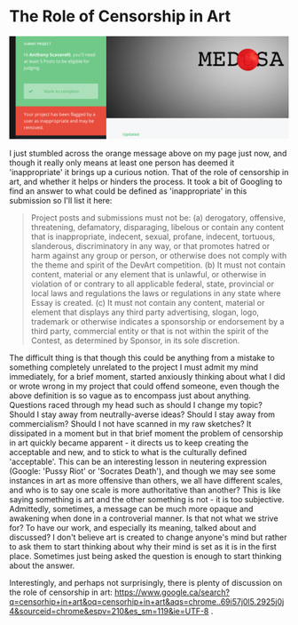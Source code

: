 # The Role of Censorship in Art #

![Inappropriate Content](../project_images/InappropriateContent.png?raw=true "Inappropriate Content")

I just stumbled across the orange message above on my page just now, and though it really only means at least one person has deemed it 'inappropriate' it brings up a curious notion. That of the role of censorship in art, and whether it helps or hinders the process. It took a bit of Googling to find an answer to what could be defined as 'inappropriate' in this submission so I'll list it here:

> Project posts and submissions must not be: (a) derogatory, offensive, threatening, defamatory, disparaging, libelous or contain any content that is inappropriate, indecent, sexual, profane, indecent, tortuous, slanderous, discriminatory in any way, or that promotes hatred or harm against any group or person, or otherwise does not comply with the theme and spirit of the DevArt competition. (b) It must not contain content, material or any element that is unlawful, or otherwise in violation of or contrary to all applicable federal, state, provincial or local laws and regulations the laws or regulations in any state where Essay is created. (c) It must not contain any content, material or element that displays any third party advertising, slogan, logo, trademark or otherwise indicates a sponsorship or endorsement by a third party, commercial entity or that is not within the spirit of the Contest, as determined by Sponsor, in its sole discretion.

The difficult thing is that though this could be anything from a mistake to something completely unrelated to the project I must admit my mind immediately, for a brief moment, started anxiously thinking about what I did or wrote wrong in my project that could offend someone, even though the above definition is so vague as to encompass just about anything. Questions raced through my head such as should I change my topic? Should I stay away from neutrally-averse ideas? Should I stay away from commercialism? Should I not have scanned in my raw sketches? It dissipated in a moment but in that brief moment the problem of censorship in art quickly became apparent - it directs us to keep creating the acceptable and new, and to stick to what is the culturally defined 'acceptable'. This can be an interesting lesson in neutering expression (Google: 'Pussy Riot' or 'Socrates Death'), and though we may see some instances in art as more offensive than others, we all have different scales, and who is to say one scale is more authoritative than another? This is like saying something is art and the other something is not - it is too subjective. Admittedly, sometimes, a message can be much more opaque and awakening when done in a controverial manner. Is that not what we strive for? To have our work, and especially its meaning, talked about and discussed? I don't believe art is created to change anyone's mind but rather to ask them to start thinking about why their mind is set as it is in the first place. Sometimes just being asked the question is enough to start thinking about the answer.


Interestingly, and perhaps not surprisingly, there is plenty of discussion on the role of censorship in art: https://www.google.ca/search?q=censorhip+in+art&oq=censorhip+in+art&aqs=chrome..69i57j0l5.2925j0j4&sourceid=chrome&espv=210&es_sm=119&ie=UTF-8 . 








